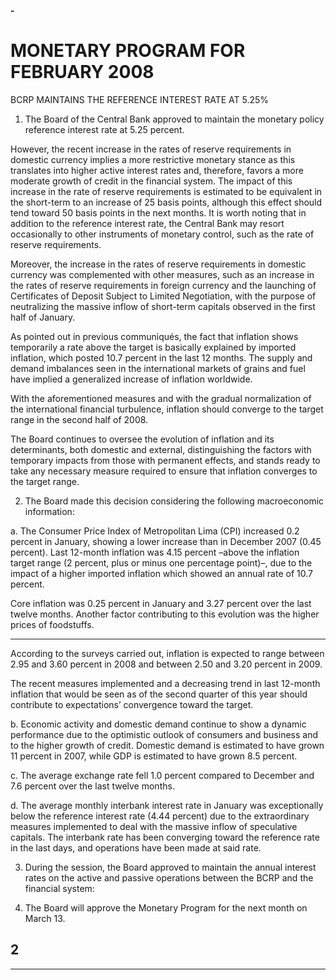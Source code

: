 **-**

# MONETARY PROGRAM FOR FEBRUARY 2008
 BCRP MAINTAINS THE REFERENCE INTEREST RATE AT 5.25%

1. The Board of the Central Bank approved to maintain the monetary policy reference
interest rate at 5.25 percent.

However, the recent increase in the rates of reserve requirements in domestic currency
implies a more restrictive monetary stance as this translates into higher active interest
rates and, therefore, favors a more moderate growth of credit in the financial system.
The impact of this increase in the rate of reserve requirements is estimated to be
equivalent in the short-term to an increase of 25 basis points, although this effect
should tend toward 50 basis points in the next months. It is worth noting that in
addition to the reference interest rate, the Central Bank may resort occasionally to
other instruments of monetary control, such as the rate of reserve requirements.

Moreover, the increase in the rates of reserve requirements in domestic currency was
complemented with other measures, such as an increase in the rates of reserve
requirements in foreign currency and the launching of Certificates of Deposit Subject to
Limited Negotiation, with the purpose of neutralizing the massive inflow of short-term
capitals observed in the first half of January.

As pointed out in previous communiqués, the fact that inflation shows temporarily a
rate above the target is basically explained by imported inflation, which posted 10.7
percent in the last 12 months. The supply and demand imbalances seen in the
international markets of grains and fuel have implied a generalized increase of inflation
worldwide.

With the aforementioned measures and with the gradual normalization of the
international financial turbulence, inflation should converge to the target range in the
second half of 2008.

The Board continues to oversee the evolution of inflation and its determinants, both
domestic and external, distinguishing the factors with temporary impacts from those
with permanent effects, and stands ready to take any necessary measure required to
ensure that inflation converges to the target range.

2. The Board made this decision considering the following macroeconomic information:

a. The Consumer Price Index of Metropolitan Lima (CPI) increased 0.2 percent in
January, showing a lower increase than in December 2007 (0.45 percent). Last
12-month inflation was 4.15 percent –above the inflation target range (2 percent,
plus or minus one percentage point)–, due to the impact of a higher imported
inflation which showed an annual rate of 10.7 percent.

Core inflation was 0.25 percent in January and 3.27 percent over the last twelve
months. Another factor contributing to this evolution was the higher prices of
foodstuffs.


-----

According to the surveys carried out, inflation is expected to range between 2.95
and 3.60 percent in 2008 and between 2.50 and 3.20 percent in 2009.

The recent measures implemented and a decreasing trend in last 12-month
inflation that would be seen as of the second quarter of this year should contribute
to expectations’ convergence toward the target.

b. Economic activity and domestic demand continue to show a dynamic performance
due to the optimistic outlook of consumers and business and to the higher growth
of credit. Domestic demand is estimated to have grown 11 percent in 2007, while
GDP is estimated to have grown 8.5 percent.

c. The average exchange rate fell 1.0 percent compared to December and 7.6
percent over the last twelve months.

d. The average monthly interbank interest rate in January was exceptionally below
the reference interest rate (4.44 percent) due to the extraordinary measures
implemented to deal with the massive inflow of speculative capitals. The interbank
rate has been converging toward the reference rate in the last days, and operations
have been made at said rate.

3. During the session, the Board approved to maintain the annual interest rates on the
active and passive operations between the BCRP and the financial system:

4. The Board will approve the Monetary Program for the next month on March 13.

## 2


-----

